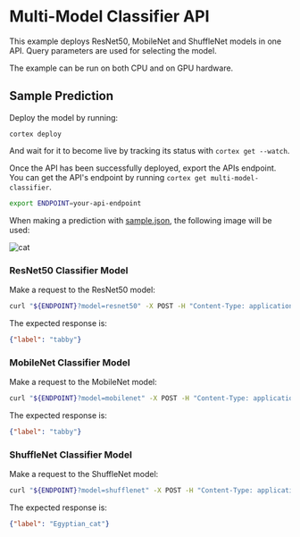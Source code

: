 # Multi-Model Classifier API

This example deploys ResNet50, MobileNet and ShuffleNet models in one API. Query parameters are used for selecting the model.

The example can be run on both CPU and on GPU hardware.

## Sample Prediction

Deploy the model by running:
```
cortex deploy
```

And wait for it to become live by tracking its status with `cortex get --watch`.

Once the API has been successfully deployed, export the APIs endpoint. You can get the API's endpoint by running `cortex get multi-model-classifier`.

```bash
export ENDPOINT=your-api-endpoint
```

When making a prediction with [sample.json](sample.json), the following image will be used:

![cat](https://i.imgur.com/213xcvs.jpg)

### ResNet50 Classifier Model

Make a request to the ResNet50 model:

```bash
curl "${ENDPOINT}?model=resnet50" -X POST -H "Content-Type: application/json" -d @sample.json
```

The expected response is:

```json
{"label": "tabby"}
```

### MobileNet Classifier Model

Make a request to the MobileNet model:

```bash
curl "${ENDPOINT}?model=mobilenet" -X POST -H "Content-Type: application/json" -d @sample.json
```

The expected response is:


```json
{"label": "tabby"}
```

### ShuffleNet Classifier Model

Make a request to the ShuffleNet model:

```bash
curl "${ENDPOINT}?model=shufflenet" -X POST -H "Content-Type: application/json" -d @sample.json
```

The expected response is:


```json
{"label": "Egyptian_cat"}
```
